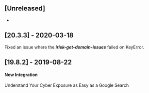 ## [Unreleased]
-


## [20.3.3] - 2020-03-18
Fixed an issue where the ***irisk-get-domain-issues*** failed on KeyError.

## [19.8.2] - 2019-08-22
#### New Integration
Understand Your Cyber Exposure as Easy as a Google Search
